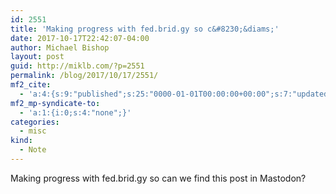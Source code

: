 ```yaml
---
id: 2551
title: 'Making progress with fed.brid.gy so c&#8230;&diams;'
date: 2017-10-17T22:42:07-04:00
author: Michael Bishop
layout: post
guid: http://miklb.com/?p=2551
permalink: /blog/2017/10/17/2551/
mf2_cite:
  - 'a:4:{s:9:"published";s:25:"0000-01-01T00:00:00+00:00";s:7:"updated";s:25:"0000-01-01T00:00:00+00:00";s:8:"category";a:1:{i:0;s:0:"";}s:6:"author";a:0:{}}'
mf2_mp-syndicate-to:
  - 'a:1:{i:0;s:4:"none";}'
categories:
  - misc
kind:
  - Note
---
```

Making progress with fed.brid.gy so can we find this post in Mastodon?